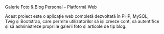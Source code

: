 Galerie Foto & Blog Personal – Platformă Web

Acest proiect este o aplicație web completă dezvoltată în PHP, MySQL, Twig și Bootstrap, care permite utilizatorilor să își creeze cont, să autentifice și să administreze propriile galerii foto și articole de tip blog.
